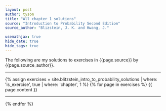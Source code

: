 ```yaml
---
layout: post
author: tyson
title: "All chapter 1 solutions"
source: "Introduction to Probability Second Edition"
source_author: "Blizstein, J. K. and Hwang, J."

usemathjax: true
hide_date: true
hide_tags: true
---
```


The following are my solutions to exercises in {{page.source}} by
{{page.source_author}}.
<hr>

{% assign
    exercises = site.blitzstein_intro_to_probability_solutions
    | where: 'is_exercise', true
    | where: 'chapter', 1
%}
{% for page in exercises %}
{{ page.content }}
<hr>
{% endfor %}
